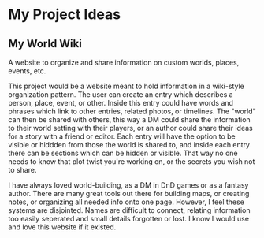 # My Project Ideas

## My World Wiki
A website to organize and share information on custom worlds, places, events, etc.

This project would be a website meant to hold information in a wiki-style organization pattern. The user can create an entry which describes a person, place, event, or other. 
Inside this entry could have words and phrases which link to other entries, related photos, or timelines. The "world" can then be shared with others, this way a DM could share
the information to their world setting with their players, or an author could share their ideas for a story with a friend or editor. Each entry will have the option to be visible
or hiddden from those the world is shared to, and inside each entry there can be sections which can be hidden or visible. That way no one needs to know that plot twist you're
working on, or the secrets you wish not to share.

I have always loved world-building, as a DM in DnD games or as a fantasy author. There are many great tools out there for building maps, or creating notes, or organizing all
needed info onto one page. However, I feel these systems are disjointed. Names are difficult to connect, relating information too easily seperated and small details forgotten 
or lost. I know I would use and love this website if it existed.
